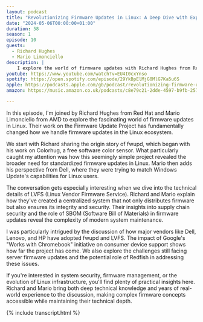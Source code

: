 ```yaml
---
layout: podcast
title: "Revolutionizing Firmware Updates in Linux: A Deep Dive with Experts"
date: "2024-05-06T00:00:00+01:00"
duration: 58
season: 1
episode: 10
guests:
  - Richard Hughes
  - Mario Limonciello
description: |
    I explore the world of firmware updates with Richard Hughes from Red Hat and Mario Limonciello from AMD, diving into their work on the fwupd project and Linux Vendor Firmware Service (LVFS). We discuss how they're tackling the challenges of deploying updates across millions of Linux devices and what this means for system security.
youtube: https://www.youtube.com/watch?v=EU4I0cxYnso
spotify: https://open.spotify.com/episode/29YkBpElMjG0MlG7Ka5u6S
apple: https://podcasts.apple.com/gb/podcast/revolutionizing-firmware-updates-in-linux-a-deep/id1722663295?i=1000654619707
amazon: https://music.amazon.co.uk/podcasts/c8e79c21-2dde-4597-b9fb-257ecbc2bf29/episodes/36afe799-0141-49ed-a3a9-1bd4aea94578/nerding-out-with-viktor-revolutionizing-firmware-updates-in-linux-a-deep-dive-with-experts

---
```


In this episode, I'm joined by Richard Hughes from Red Hat and Mario Limonciello from AMD to explore the fascinating world of firmware updates in Linux. Their work on the Firmware Update Project has fundamentally changed how we handle firmware updates in the Linux ecosystem.

We start with Richard sharing the origin story of fwupd, which began with his work on Colorhug, a free software color sensor. What particularly caught my attention was how this seemingly simple project revealed the broader need for standardized firmware updates in Linux. Mario then adds his perspective from Dell, where they were trying to match Windows Update's capabilities for Linux users.

The conversation gets especially interesting when we dive into the technical details of LVFS (Linux Vendor Firmware Service). Richard and Mario explain how they've created a centralized system that not only distributes firmware but also ensures its integrity and security. Their insights into supply chain security and the role of SBOM (Software Bill of Materials) in firmware updates reveal the complexity of modern system maintenance.

I was particularly intrigued by the discussion of how major vendors like Dell, Lenovo, and HP have adopted fwupd and LVFS. The impact of Google's "Works with Chromebook" initiative on consumer device support shows how far the project has come. We also explore the challenges still facing server firmware updates and the potential role of Redfish in addressing these issues.

If you're interested in system security, firmware management, or the evolution of Linux infrastructure, you'll find plenty of practical insights here. Richard and Mario bring both deep technical knowledge and years of real-world experience to the discussion, making complex firmware concepts accessible while maintaining their technical depth.

{% include transcript.html %}